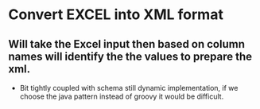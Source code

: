 # Convert EXCEL into XML format

## Will take the Excel input then based on column names will identify the the values to prepare the xml.
- Bit tightly coupled with schema still dynamic implementation, if we choose the java pattern instead of groovy it would be difficult.
